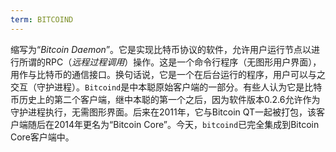 ```yaml
---
term: BITCOIND
---
```


缩写为“*Bitcoin Daemon*”。它是实现比特币协议的软件，允许用户运行节点以进行所谓的RPC（*远程过程调用*）操作。这是一个命令行程序（无图形用户界面），用作与比特币的通信接口。换句话说，它是一个在后台运行的程序，用户可以与之交互（守护进程）。`Bitcoind`是中本聪原始客户端的一部分。有些人认为它是比特币历史上的第二个客户端，继中本聪的第一个之后，因为软件版本0.2.6允许作为守护进程执行，无需图形界面。后来在2011年，它与Bitcoin QT一起被打包，该客户端随后在2014年更名为“Bitcoin Core”。今天，`bitcoind`已完全集成到Bitcoin Core客户端中。